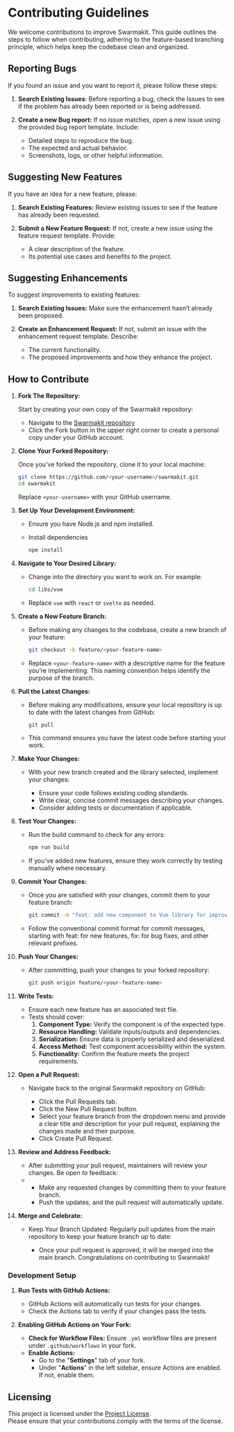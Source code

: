# Contributing Guidelines

We welcome contributions to improve Swarmakit. This guide outlines the steps to follow when contributing, adhering to the feature-based branching principle, which helps keep the codebase clean and organized.

## Reporting Bugs

If you found an issue and you want to report it, please follow these steps:

1. **Search Existing Issues**: Before reporting a bug, check the Issues to see if the problem has already been reported or is being addressed.

2. **Create a new Bug report:** If no issue matches, open a new issue using the provided bug report template. Include:
   - Detailed steps to reproduce the bug.
   - The expected and actual behavior.
   - Screenshots, logs, or other helpful information.
  
## Suggesting New Features

If you have an idea for a new feature, please:

1. **Search Existing Features:** Review existing issues to see if the feature has already been requested.

2. **Submit a New Feature Request:** If not, create a new issue using the feature request template. Provide:
   - A clear description of the feature.
   - Its potential use cases and benefits to the project.

## Suggesting Enhancements

To suggest improvements to existing features:

1. **Search Existing Issues:** Make sure the enhancement hasn’t already been proposed.

2. **Create an Enhancement Request:** If not, submit an issue with the enhancement request template. Describe:
   - The current functionality.
   - The proposed improvements and how they enhance the project.

## How to Contribute

1. **Fork The Repository:**

    Start by creating your own copy of the Swarmakit repository:

   - Navigate to the [Swarmakit repository](https://github.com/swarmauri/swarmakit)
   - Click the Fork button in the upper right corner to create a personal copy under your GitHub account.

2. **Clone Your Forked Repository:**
  
   Once you've forked the repository, clone it to your local machine:

   ```bash
   git clone https://github.com/<your-username>/swarmakit.git
   cd swarmakit
   ```
  
   Replace `<your-username>` with your GitHub username.

3. **Set Up Your Development Environment:**

   - Ensure you have Node.js and npm installed.
   - Install dependencies
  
        ```bash
        npm install
        ```

4. **Navigate to Your Desired Library:**
  
   - Change into the directory you want to work on. For example:

        ```bash
        cd libs/vue
        ```

   - Replace `vue` with `react` or `svelte` as needed.

5. **Create a New Feature Branch:**
  
   - Before making any changes to the codebase, create a new branch of your feature:
  
        ```bash
        git checkout -b feature/<your-feature-name>
        ```  

   - Replace `<your-feature-name>` with a descriptive name for the feature you’re implementing. This naming convention helps identify the purpose of the branch.

6. **Pull the Latest Changes:**

   - Before making any modifications, ensure your local repository is up to date with the latest changes from GitHub:
  
        ```bash
        git pull 
        ```

   - This command ensures you have the latest code before starting your work.

7. **Make Your Changes:**
  
   - With your new branch created and the library selected, implement your changes:
  
     - Ensure your code follows existing coding standards.
     - Write clear, concise commit messages describing your changes.
     - Consider adding tests or documentation if applicable.

8. **Test Your Changes:**

   - Run the build command to check for any errors:

        ``` bash
        npm run build
        ```

   - If you’ve added new features, ensure they work correctly by testing manually where necessary.

9. **Commit Your Changes:**

   - Once you are satisfied with your changes, commit them to your feature branch:
  
        ```bash
        git commit -m "feat: add new component to Vue library for improved user interface"      
        ```

   - Follow the conventional commit format for commit messages, starting with feat: for new features, fix: for bug fixes, and other relevant prefixes.

10. **Push Your Changes:**

    - After committing, push your changes to your forked repository:

        ```bash
        git push origin feature/<your-feature-name>
        ```

11. **Write Tests:**
  
    - Ensure each new feature has an associated test file.
    - Tests should cover:
      1. **Component Type:** Verify the component is of the expected type.
      2. **Resource Handling:** Validate inputs/outputs and dependencies.
      3. **Serialization:** Ensure data is properly serialized and deserialized.
      4. **Access Method:** Test component accessibility within the system.
      5. **Functionality:** Confirm the feature meets the project requirements.

12. **Open a Pull Request:**

    - Navigate back to the original Swarmakit repository on GitHub:

        - Click the Pull Requests tab.
        - Click the New Pull Request button.
        - Select your feature branch from the dropdown menu and provide a clear title and description for your pull request, explaining the changes made and their purpose.
        - Click Create Pull Request.

13. **Review and Address Feedback:**

    - After submitting your pull request, maintainers will review your changes. Be open to feedback:
    - 
      - Make any requested changes by committing them to your feature branch.
      - Push the updates, and the pull request will automatically update.

14. **Merge and Celebrate:**
  
    - Keep Your Branch Updated: Regularly pull updates from the main repository to keep your feature branch up to date:

      - Once your pull request is approved, it will be merged into the main branch. Congratulations on contributing to Swarmakit!

### Development Setup

1. **Run Tests with GitHub Actions:**

   - GitHub Actions will automatically run tests for your changes. 
   - Check the Actions tab to verify if your changes pass the tests.

2. **Enabling GitHub Actions on Your Fork:**

   - **Check for Workflow Files:** Ensure `.yml` workflow files are present under `.github/workflows` in your fork.
   - **Enable Actions:**
     - Go to the "**Settings**" tab of your fork.
     - Under "**Actions**" in the left sidebar, ensure Actions are enabled. If not, enable them.

## Licensing

This project is licensed under the [Project License](https://github.com/swarmauri/swarmakit/blob/master/LICENSE).  
Please ensure that your contributions comply with the terms of the license.
